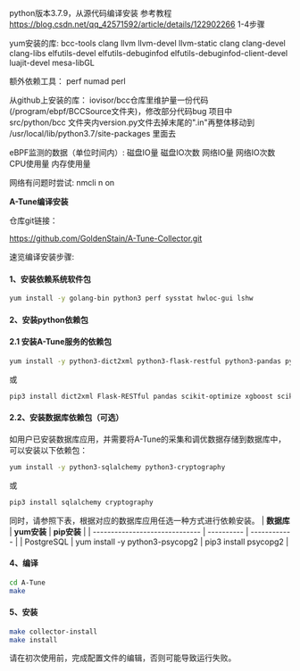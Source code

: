 python版本3.7.9，从源代码编译安装
参考教程 https://blog.csdn.net/qq_42571592/article/details/122902266 1-4步骤

yum安装的库:
bcc-tools clang llvm llvm-devel llvm-static clang clang-devel clang-libs elfutils-devel elfutils-debuginfod elfutils-debuginfod-client-devel luajit-devel mesa-libGL

额外依赖工具：
perf numad perl

从github上安装的库：
iovisor/bcc仓库里维护量一份代码(/program/ebpf/BCCSource文件夹)，修改部分代码bug
项目中 src/python/bcc 文件夹内version.py文件去掉末尾的".in"再整体移动到 /usr/local/lib/python3.7/site-packages 里面去

eBPF监测的数据（单位时间内）:
磁盘IO量
磁盘IO次数
网络IO量
网络IO次数
CPU使用量
内存使用量

网络有问题时尝试:
nmcli n on

**A-Tune编译安装**

仓库git链接：

<https://github.com/GoldenStain/A-Tune-Collector.git>

速览编译安装步骤:

#### 1、安装依赖系统软件包
```bash
yum install -y golang-bin python3 perf sysstat hwloc-gui lshw
```

#### 2、安装python依赖包  

#### 2.1 安装A-Tune服务的依赖包
```bash
yum install -y python3-dict2xml python3-flask-restful python3-pandas python3-scikit-optimize python3-xgboost python3-pyyaml
```
或
```bash
pip3 install dict2xml Flask-RESTful pandas scikit-optimize xgboost scikit-learn pyyaml
```
#### 2.2、安装数据库依赖包（可选）
如用户已安装数据库应用，并需要将A-Tune的采集和调优数据存储到数据库中，可以安装以下依赖包：
```bash
yum install -y python3-sqlalchemy python3-cryptography
```
或
```bash
pip3 install sqlalchemy cryptography
```
同时，请参照下表，根据对应的数据库应用任选一种方式进行依赖安装。
| **数据库** | **yum安装** | **pip安装** |
| ------------------------------ | ---------- | ------------ |
| PostgreSQL | yum install -y python3-psycopg2 | pip3 install psycopg2 |

#### 4、编译
```bash
cd A-Tune
make
```

#### 5、安装
```bash
make collector-install
make install
```

请在初次使用前，完成配置文件的编辑，否则可能导致运行失败。



